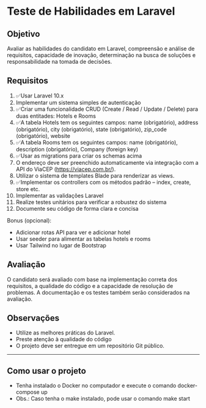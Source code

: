 # Teste de Habilidades em Laravel

## Objetivo
Avaliar as habilidades do candidato em Laravel, compreensão e análise de requisitos, capacidade de inovação, determinação na busca de soluções e responsabilidade na tomada de decisões.

## Requisitos
1. ✅Usar Laravel 10.x
1. Implementar um sistema simples de autenticação
1. ✅Criar uma funcionalidade CRUD (Create / Read / Update / Delete) para duas entitades: Hotels e Rooms
1. ✅A tabela Hotels tem os seguintes campos: name (obrigatório), address (obrigatório), city (obrigatório), state (obrigatório), zip_code (obrigatório), website
1. ✅A tabela Rooms tem os seguintes campos: name (obrigatório), description (obrigatório), Company (foreign key)
1. ✅Usar as migrations para criar os schemas acima
1. O endereço deve ser preenchido automaticamente via integração com a API do ViaCEP (https://viacep.com.br/).
1. Utilizar o sistema de templates Blade para renderizar as views.
1. ✅Implementar os controllers com os métodos padrão – index, create, store etc.
1. Implementar as validações Laravel
1. Realize testes unitários para verificar a robustez do sistema
1. Documente seu código de forma clara e concisa

Bonus (opcional):

- Adicionar rotas API para ver e adicionar hotel
- Usar seeder para alimentar as tabelas hotels e rooms
- Usar Tailwind no lugar de Bootstrap

## Avaliação
O candidato será avaliado com base na implementação correta dos requisitos, a qualidade do código e a capacidade de resolução de problemas. A documentação e os testes também serão considerados na avaliação.

## Observações
- Utilize as melhores práticas do Laravel.
- Preste atenção à qualidade do código
- O projeto deve ser entregue em um repositório Git público.


-------------------------------------------------------------------------------

## Como usar o projeto
- Tenha instalado o Docker no computador e execute o comando docker-compose up
- Obs.: Caso tenha o make instalado, pode usar o comando make start